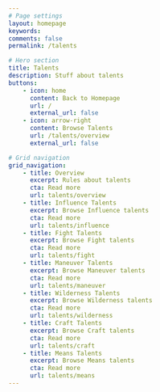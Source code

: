 ```yaml
---
# Page settings
layout: homepage
keywords:
comments: false
permalink: /talents

# Hero section
title: Talents
description: Stuff about talents
buttons:
    - icon: home
      content: Back to Homepage
      url: /
      external_url: false
    - icon: arrow-right
      content: Browse Talents
      url: /talents/overview
      external_url: false

# Grid navigation
grid_navigation:
    - title: Overview
      excerpt: Rules about talents
      cta: Read more
      url: talents/overview
    - title: Influence Talents
      excerpt: Browse Influence talents
      cta: Read more
      url: talents/influence
    - title: Fight Talents
      excerpt: Browse Fight talents
      cta: Read more
      url: talents/fight
    - title: Maneuver Talents
      excerpt: Browse Maneuver talents
      cta: Read more
      url: talents/maneuver
    - title: Wilderness Talents
      excerpt: Browse Wilderness talents
      cta: Read more
      url: talents/wilderness
    - title: Craft Talents
      excerpt: Browse Craft talents
      cta: Read more
      url: talents/craft
    - title: Means Talents
      excerpt: Browse Means talents
      cta: Read more
      url: talents/means
---
```

